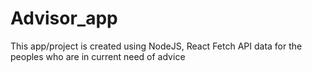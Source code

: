 # Advisor_app
This app/project is created using NodeJS, React Fetch API data for the peoples who are in current need of advice

